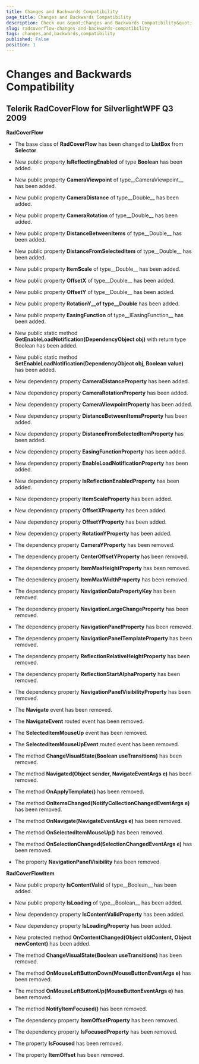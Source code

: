```yaml
---
title: Changes and Backwards Compatibility
page_title: Changes and Backwards Compatibility
description: Check our &quot;Changes and Backwards Compatibility&quot; documentation article for the RadCoverflow {{ site.framework_name }} control.
slug: radcoverflow-changes-and-backwards-compatibility
tags: changes,and,backwards,compatibility
published: False
position: 1
---
```


# Changes and Backwards Compatibility



## Telerik RadCoverFlow for SilverlightWPF Q3 2009

__RadCoverFlow__



* The base class of __RadCoverFlow__ has been changed
        to __ListBox__ from __Selector__.

* New public property __IsReflectingEnabled__
        of type __Boolean__ has been added.

* New public property __CameraViewpoint__ of
        type__CameraViewpoint__ has been added.

* New public property __CameraDistance__ of
        type__Double__ has been added.

* New public property __CameraRotation__ of
        type__Double__ has been added.

* New public property __DistanceBetweenItems__
        of type__Double__ has been added.

* New
        public property __DistanceFromSelectedItem__ of
        type__Double__ has been added.

* New public property __ItemScale__ of
        type__Double__ has been added.

* New public property __OffsetX__ of
        type__Double__ has been added.

* New public property __OffsetY__ of
        type__Double__ has been added.

* New public property __RotationY__of
        type__Double__ has been added.

* New public property __EasingFunction__ of
        type__IEasingFunction__ has been added.

* New public static method
        __GetEnableLoadNotification(DependencyObject obj)__ with
        return type Boolean has been added.

* New public static method
        __SetEnableLoadNotification(DependencyObject obj, Boolean
        value)__ has been added.

* New dependency property
        __CameraDistanceProperty__ has been added.

* New dependency property
        __CameraRotationProperty__ has been added.

* New dependency property
        __CameraViewpointProperty__ has been added.

* New dependency property
        __DistanceBetweenItemsProperty__ has been added.

* New dependency property
        __DistanceFromSelectedItemProperty__ has been
        added.

* New dependency property
        __EasingFunctionProperty__ has been added.

* New dependency property
        __EnableLoadNotificationProperty__ has been
        added.

* New dependency property
        __IsReflectionEnabledProperty__ has been added.

* New dependency property __ItemScaleProperty__ has
        been added.

* New dependency property __OffsetXProperty__ has
        been added.

* New dependency property __OffsetYProperty__ has
        been added.

* New dependency property __RotationYProperty__ has
        been added.

* The dependency property __CameraYProperty__ has
        been removed.

* The dependency property __CenterOffsetYProperty__
        has been removed.

* The dependency property __ItemMaxHeightProperty__
        has been removed.

* The dependency property __ItemMaxWidthProperty__
        has been removed.

* The dependency
        property __NavigationDataPropertyKey__ has been
        removed.

* The dependency
        property __NavigationLargeChangeProperty__ has been
        removed.

* The dependency
        property __NavigationPanelProperty__ has been
        removed.

* The dependency
        property __NavigationPanelTemplateProperty__ has been
        removed.

* The dependency
        property __ReflectionRelativeHeightProperty__ has
        been removed.

* The dependency
        property __ReflectionStartAlphaProperty__ has been
        removed.

* The dependency
        property __NavigationPanelVisibilityProperty__ has
        been removed.

* The __Navigate__ event has been
        removed.

* The __NavigateEvent__ routed event has been
        removed.

* The __SelectedItemMouseUp__ event has been
        removed.

* The __SelectedItemMouseUpEvent__ routed event has been
        removed.

* The method __ChangeVisualState(Boolean
        useTransitions)__ has been removed.

* The method __Navigated(Object sender, NavigateEventArgs
        e)__ has been removed.

* The method __OnApplyTemplate()__ has been
        removed.

* The
        method __OnItemsChanged(NotifyCollectionChangedEventArgs
        e)__ has been removed.

* The method __OnNavigate(NavigateEventArgs e)__
        has been removed.

* The method __OnSelectedItemMouseUp()__ has been
        removed.

* The
        method __OnSelectionChanged(SelectionChangedEventArgs
        e)__ has been removed.

* The property __NavigationPanelVisibility__ has
        been removed.

__RadCoverFlowItem__



* New public property __IsContentValid__ of
        type__Boolean__ has been added.

* New public property __IsLoading__ of
        type__Boolean__ has been added.

* New dependency property __IsContentValidProperty__ has
        been added.

* New dependency property __IsLoadingProperty__ has been
        added.

* New protected method __OnContentChanged(Object oldContent,
        Object newContent)__ has been added.

* The method __ChangeVisualState(Boolean
        useTransitions)__ has been removed.

* The method __OnMouseLeftButtonDown(MouseButtonEventArgs
        e)__ has been removed.

* The method __OnMouseLeftButtonUp(MouseButtonEventArgs
        e)__ has been removed.

* The method __NotifyItemFocused()__ has been
        removed.

* The dependency property
        __ItemOffsetProperty__ has been removed.

* The dependency property __IsFocusedProperty__ has been
        removed.

* The property __IsFocused__ has been removed.

* The property __ItemOffset__ has been removed.
